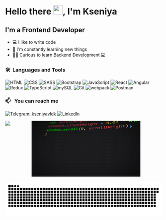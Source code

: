 # Hello there <img height="30" src="https://media.giphy.com/media/hvRJCLFzcasrR4ia7z/giphy.gif" width="30px">, I'm Kseniya


## I'm a Frontend Developer
- 💻 I like to write code
- 📖 I'm constantly learning new things
- 👨‍💻 Curious to learn Backend Development 💻


### 🛠 &nbsp;Languages and Tools
![HTML](https://img.shields.io/badge/-HTML-090909?style=for-the-badge&logo=html5)
![CSS](https://img.shields.io/badge/-CSS-090909?style=for-the-badge&logo=CSS3&logoColor=043ce4)
![SASS](https://img.shields.io/badge/-SASS-090909?style=for-the-badge&logo=sass&logoColor=d477a7)
![Bootstrap](https://img.shields.io/badge/-Bootstrap-090909?style=for-the-badge&logo=Bootstrap&logoColor=5715d9)
![JavaScript](https://img.shields.io/badge/-JavaScript-090909?style=for-the-badge&logo=JavaScript&logoColor=f4dc1c)
![React](https://img.shields.io/badge/-React-090909?style=for-the-badge&logo=React&logoColor=63dafa)
![Angular](https://img.shields.io/badge/-Angular-090909?style=for-the-badge&logo=Angular&logoColor=dc0432)
![Redux](https://img.shields.io/badge/-Redux-090909?style=for-the-badge&logo=Redux&logoColor=6b33b4)
![TypeScript](https://img.shields.io/badge/-TypeScript-090909?style=for-the-badge&logo=TypeScript&logoColor=046cc4)
![mySQL](https://img.shields.io/badge/-mySQL-090909?style=for-the-badge&logo=mySQL&logoColor=fff)
![Git](https://img.shields.io/badge/-Git-090909?style=for-the-badge&logo=Git&logoColor=fc5838)
![webpack](https://img.shields.io/badge/-webpack-090909?style=for-the-badge&logo=webpack&logoColor=bae4fc)
![Postman](https://img.shields.io/badge/-Postman-090909?style=for-the-badge&logo=Postman&logoColor=fb6b33)

### 📫 &nbsp; You can reach me 

[![Telegram: kseniyavldk](https://img.shields.io/badge/-Telegram-209cf4?style=for-the-badge&logo=telegram)](https://t.me/kseniyavldk) 
[![LinkedIn](https://img.shields.io/badge/-LinkedIn-045cbc?style=for-the-badge&logo=LinkedIn)](https://www.linkedin.com/in/kseniya-volodko-19b751258)

<div align="center">
  <img align="left" height="180em" src="https://github-readme-stats.vercel.app/api/top-langs/?username=kseniyavldk&layout=compact&langs_count=7&theme=midnight-purple"/>
  <img height="180em" src="https://github.com/kseniyavldk/kseniyavldk/blob/main/assets/giphy.gif" width="350px">
</div>

<div> 
  
  ![Snake animation](https://github.com/kseniyavldk/kseniyavldk/blob/main/assets/github-contribution-grid-snake.svg)
</div>
